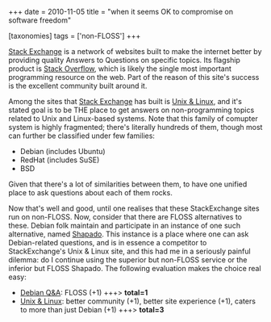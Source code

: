 +++
date = 2010-11-05
title = "when it seems OK to compromise on software freedom"

[taxonomies]
tags = ['non-FLOSS']
+++

[Stack Exchange] is a network of websites built to make the internet
better by providing quality Answers to Questions on specific topics. Its
flagship product is [Stack Overflow], which is likely the single most
important programming resource on the web. Part of the reason of this
site\'s success is the excellent community built around it.

Among the sites that [Stack Exchange] has built is [Unix & Linux], and
it\'s stated goal is to be THE place to get answers on non-programming
topics related to Unix and Linux-based systems. Note that this family of
comupter system is highly fragmented; there\'s literally hundreds of
them, though most can further be classified under few families:

-   Debian (includes Ubuntu)
-   RedHat (includes SuSE)
-   BSD

Given that there\'s a lot of similarities between them, to have one
unified place to ask questions about each of them rocks.

Now that\'s well and good, until one realises that these StackExchange
sites run on non-FLOSS. Now, consider that there are FLOSS alternatives
to these. Debian folk maintain and participate in an instance of one
such alternative, named [Shapado]. This instance is a place where one
can ask Debian-related questions, and is in essence a competitor to
StackExchange\'s Unix & Linux site, and this had me in a seriously
painful dilemma: do I continue using the superior but non-FLOSS service
or the inferior but FLOSS Shapado. The following evaluation makes the
choice real easy:

-   [Debian Q&A][]: FLOSS (+1) +++\> **total=1**
-   [Unix & Linux][]: better community (+1), better site experience
    (+1), caters to more than just Debian (+1) +++\> **total=3**

  [Stack Exchange]: http://stackexchange.com/sites
  [Stack Overflow]: http://stackoverflow.com/
  [Unix & Linux]: http://unix.stackexchange.com/
  [Shapado]: http://shapado.com/
  [Debian Q&A]: http://ask.debian.net/
